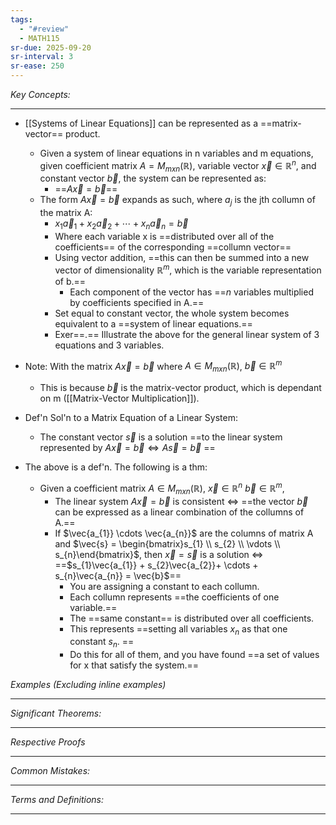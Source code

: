 ```yaml
---
tags:
  - "#review"
  - MATH115
sr-due: 2025-09-20
sr-interval: 3
sr-ease: 250
---
```

*Key Concepts:*
___
- [[Systems of Linear Equations]] can be represented as a ==matrix-vector== product.
	- Given a system of linear equations in n variables and m equations, given coefficient matrix $A = M_{mxn}(\mathbb{R})$, variable vector $\vec{x}\in \mathbb{R}^n$, and constant vector $\vec{b}$, the system can be represented as:
		- ==$A \vec{x} = \vec{b}$==
	- The form $A\vec{x} = \vec{b}$ expands as such, where $a_j$ is the jth collumn of the matrix A:
		- $x_{1}\vec{a}_{1} + x_{2}\vec{a}_{2}+ \cdots + x_{n}\vec{a}_{n}=\vec{b}$
		- Where each variable x is ==distributed over all of the coefficients== of the corresponding ==collumn vector==
		- Using vector addition, ==this can then be summed into a new vector of dimensionality $\mathbb{R}^m$, which is the variable representation of b.==
			- Each component of the vector has ==$n$ variables multiplied by coefficients specified in A.==
		- Set equal to constant vector, the whole system becomes equivalent to a ==system of linear equations.==
		- Exer==.== Illustrate the above for the general linear system of 3 equations and 3 variables. <!--SR:!2000-01-01,1,250!2025-10-24,3,250!2000-01-01,1,250!2000-01-01,1,250!2000-01-01,1,250!2000-01-01,1,250!2000-01-01,1,250!2000-01-01,1,250--> 

- Note: With the matrix $A\vec{x} = \vec{b}$ where $A \in M_{mxn}(\mathbb{R})$, $\vec{b}\in \mathbb{R}^m$
	- This is because $\vec{b}$ is the matrix-vector product, which is dependant on m ([[Matrix-Vector Multiplication]]).

- Def'n Sol'n to a Matrix Equation of a Linear System:
	- The constant vector $\vec{s}$ is a solution ==to the linear system represented by $A\vec{x} = \vec{b} \iff A\vec{s} = \vec{b}$ ==

- The above is a def'n. The following is a thm:
	- Given a coefficient matrix $A \in M_{mxn}(\mathbb{R})$, $\vec{x}\in \mathbb{R}^n$ $\vec{b}\in \mathbb{R}^m$,
		- The linear system $A\vec{x} = \vec{b}$ is consistent $\iff$ ==the vector $\vec{b}$ can be expressed as a linear combination of the collumns of A.==
		- If $\vec{a_{1}} \cdots \vec{a_{n}}$ are the columns of matrix A and $\vec{s} = \begin{bmatrix}s_{1} \\ s_{2} \\ \vdots \\ s_{n}\end{bmatrix}$, then $\vec{x} = \vec{s}$ is a solution $\iff$ ==$s_{1}\vec{a_{1}} + s_{2}\vec{a_{2}}+ \cdots + s_{n}\vec{a_{n}} = \vec{b}$==
			- You are assigning a constant to each collumn.
			- Each collumn represents ==the coefficients of one variable.==
			- The ==same constant== is distributed over all coefficients.
			- This represents ==setting all variables $x_{n}$ as that one constant $s_{n}$. ==
			- Do this for all of them, and you have found ==a set of values for x that satisfy the system.==


*Examples (Excluding inline examples)* 
___

*Significant Theorems:*
___

*Respective Proofs*
___

*Common Mistakes:*
___

*Terms and Definitions:*
___

